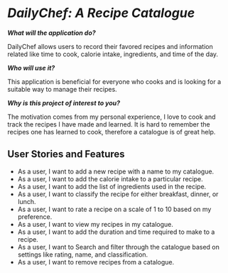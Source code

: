 # *DailyChef: A Recipe Catalogue*




_**What will the application do?**_

DailyChef allows users to record their favored recipes
and information related like time to cook, calorie intake,
ingredients, and time of the day.

_**Who will use it?**_

This application is beneficial for everyone who
cooks and is looking for a suitable way to manage
their recipes.

_**Why is this project of interest to you?**_

The motivation comes from my personal experience,
I love to cook and track the recipes I have made
and learned.
It is hard to remember the recipes one has learned
to cook, therefore a catalogue is of great help.





## User Stories and Features
- As a user, I want to add a new recipe with a name to my catalogue.
- As a user, I want to add the calorie intake to a particular recipe.
- As a user, I want to add the list of ingredients used in the recipe.
- As a user, I want to classify the recipe for either breakfast, dinner, or lunch.
- As a user, I want to rate a recipe on a scale of 1 to 10 based on my preference.
- As a user, I want to view my recipes in my catalogue.
- As a user, I want to add the duration and time required to make to a recipe.
- As a user, I want to Search and filter through the catalogue based on settings like rating, name, and classification.
- As a user, I want to remove recipes from a catalogue.

